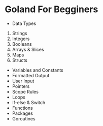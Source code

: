 # Goland For Begginers

* Data Types
1. Strings
2. Integers
3. Booleans
4. Arrays & Slices
5. Maps
6. Structs

* Variables and Constants
* Formatted Output
* User Input
* Pointers
* Scope Rules
* Loops
* If-else & Switch
* Functions
* Packages
* Goroutines
